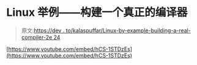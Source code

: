 # Linux 举例——构建一个真正的编译器

> 原文:[https://dev . to/kalaspuffar/Linux-by-example-building-a-real-compiler-2e 24](https://dev.to/kalaspuffar/linux-by-example-building-a-real-compiler-2e24)

[https://www.youtube.com/embed/hCS-1STDzEs](https://www.youtube.com/embed/hCS-1STDzEs)